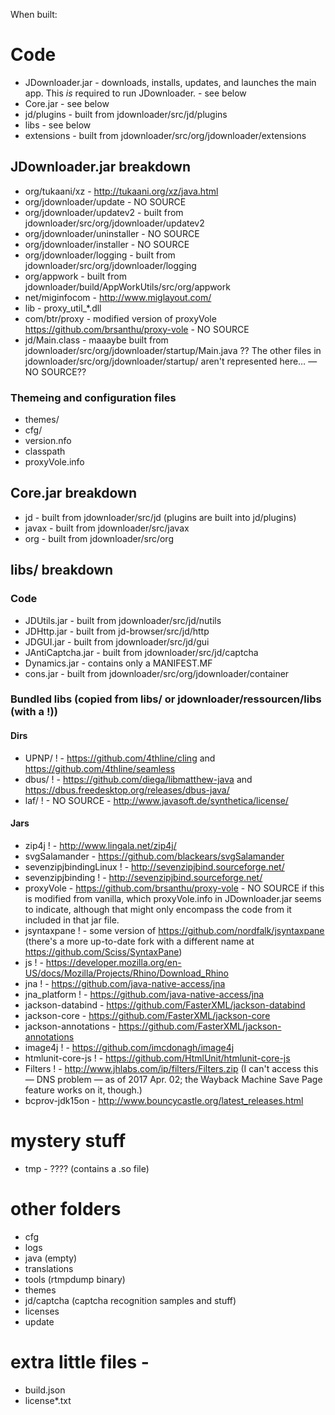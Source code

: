 When built:

# Code
- JDownloader.jar - downloads, installs, updates, and launches the main app. This *is* required to run JDownloader. - see below
- Core.jar - see below
- jd/plugins - built from jdownloader/src/jd/plugins
- libs - see below
- extensions - built from jdownloader/src/org/jdownloader/extensions

## JDownloader.jar breakdown
- org/tukaani/xz - http://tukaani.org/xz/java.html
- org/jdownloader/update - NO SOURCE
- org/jdownloader/updatev2 - built from jdownloader/src/org/jdownloader/updatev2
- org/jdownloader/uninstaller - NO SOURCE
- org/jdownloader/installer - NO SOURCE
- org/jdownloader/logging - built from jdownloader/src/org/jdownloader/logging
- org/appwork - built from jdownloader/build/AppWorkUtils/src/org/appwork
- net/miginfocom - http://www.miglayout.com/
- lib - proxy_util\_\*.dll
- com/btr/proxy - modified version of proxyVole https://github.com/brsanthu/proxy-vole - NO SOURCE 
- jd/Main.class - maaaybe built from jdownloader/src/org/jdownloader/startup/Main.java ?? The other files in jdownloader/src/org/jdownloader/startup/ aren't represented here… — NO SOURCE??
### Themeing and configuration files
- themes/
- cfg/
- version.nfo
- classpath
- proxyVole.info

## Core.jar breakdown
- jd - built from jdownloader/src/jd (plugins are built into jd/plugins)
- javax - built from jdownloader/src/javax
- org - built from jdownloader/src/org

## libs/ breakdown

### Code
- JDUtils.jar - built from jdownloader/src/jd/nutils
- JDHttp.jar - built from jd-browser/src/jd/http
- JDGUI.jar - built from jdownloader/src/jd/gui
- JAntiCaptcha.jar - built from jdownloader/src/jd/captcha
- Dynamics.jar - contains only a MANIFEST.MF
- cons.jar - built from jdownloader/src/org/jdownloader/container

### Bundled libs (copied from libs/ or jdownloader/ressourcen/libs (with a !))

#### Dirs
- UPNP/ ! - https://github.com/4thline/cling and https://github.com/4thline/seamless
- dbus/ ! - https://github.com/diega/libmatthew-java and https://dbus.freedesktop.org/releases/dbus-java/
- laf/ ! - NO SOURCE - http://www.javasoft.de/synthetica/license/

#### Jars
- zip4j ! - http://www.lingala.net/zip4j/
- svgSalamander - https://github.com/blackears/svgSalamander
- sevenzipjbindingLinux ! - http://sevenzipjbind.sourceforge.net/
- sevenzipjbinding ! - http://sevenzipjbind.sourceforge.net/
- proxyVole - https://github.com/brsanthu/proxy-vole - NO SOURCE if this is modified from vanilla, which proxyVole.info in JDownloader.jar seems to indicate, although that might only encompass the code from it included in that jar file.
- jsyntaxpane ! - some version of https://github.com/nordfalk/jsyntaxpane (there's a more up-to-date fork with a different name at https://github.com/Sciss/SyntaxPane)
- js ! - https://developer.mozilla.org/en-US/docs/Mozilla/Projects/Rhino/Download_Rhino
- jna ! - https://github.com/java-native-access/jna
- jna_platform ! - https://github.com/java-native-access/jna
- jackson-databind - https://github.com/FasterXML/jackson-databind
- jackson-core - https://github.com/FasterXML/jackson-core
- jackson-annotations - https://github.com/FasterXML/jackson-annotations
- image4j ! - https://github.com/imcdonagh/image4j
- htmlunit-core-js ! - https://github.com/HtmlUnit/htmlunit-core-js
- Filters ! - http://www.jhlabs.com/ip/filters/Filters.zip (I can't access this — DNS problem — as of 2017 Apr. 02; the Wayback Machine Save Page feature works on it, though.)
- bcprov-jdk15on - http://www.bouncycastle.org/latest_releases.html

# mystery stuff
- tmp - ???? (contains a .so file)

# other folders
- cfg
- logs
- java (empty)
- translations
- tools (rtmpdump binary)
- themes
- jd/captcha (captcha recognition samples and stuff)
- licenses
- update

# extra little files - 
- build.json
- license*.txt
